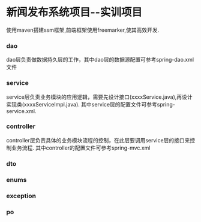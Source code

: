 # 新闻发布系统项目--实训项目
使用maven搭建ssm框架,前端框架使用freemarker,使其高效开发.
### dao
dao层负责做数据持久层的工作，其中dao层的数据源配置可参考spring-dao.xml文件
### service
service层负责业务模块的应用逻辑，需要先设计接口(xxxxService.java),再设计实现类(xxxxServiceImpl.java).
其中service层的配置文件可参考spring-service.xml.
### controller
controller层负责具体的业务模块流程的控制，在此层要调用service层的接口来控制业务流程.
其中controller的配置文件可参考spring-mvc.xml
### dto
### enums
### exception
### po


